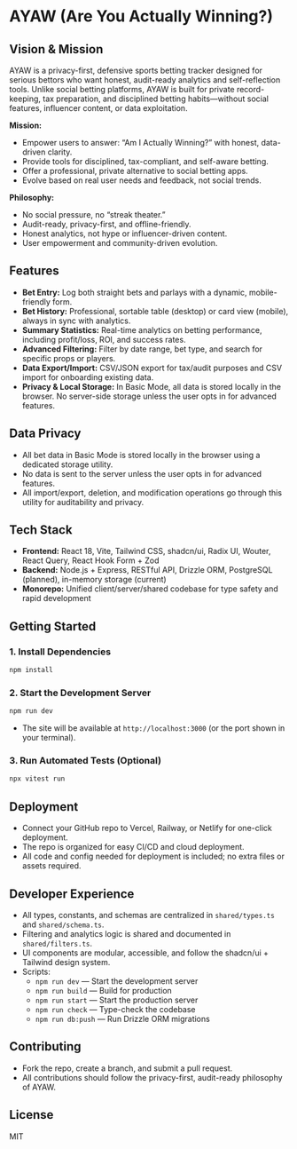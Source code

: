 # AYAW (Are You Actually Winning?)

## Vision & Mission

AYAW is a privacy-first, defensive sports betting tracker designed for serious bettors who want honest, audit-ready analytics and self-reflection tools. Unlike social betting platforms, AYAW is built for private record-keeping, tax preparation, and disciplined betting habits—without social features, influencer content, or data exploitation.

**Mission:**
- Empower users to answer: “Am I Actually Winning?” with honest, data-driven clarity.
- Provide tools for disciplined, tax-compliant, and self-aware betting.
- Offer a professional, private alternative to social betting apps.
- Evolve based on real user needs and feedback, not social trends.

**Philosophy:**
- No social pressure, no “streak theater.”
- Audit-ready, privacy-first, and offline-friendly.
- Honest analytics, not hype or influencer-driven content.
- User empowerment and community-driven evolution.

## Features
- **Bet Entry:** Log both straight bets and parlays with a dynamic, mobile-friendly form.
- **Bet History:** Professional, sortable table (desktop) or card view (mobile), always in sync with analytics.
- **Summary Statistics:** Real-time analytics on betting performance, including profit/loss, ROI, and success rates.
- **Advanced Filtering:** Filter by date range, bet type, and search for specific props or players.
- **Data Export/Import:** CSV/JSON export for tax/audit purposes and CSV import for onboarding existing data.
- **Privacy & Local Storage:** In Basic Mode, all data is stored locally in the browser. No server-side storage unless the user opts in for advanced features.

## Data Privacy
- All bet data in Basic Mode is stored locally in the browser using a dedicated storage utility.
- No data is sent to the server unless the user opts in for advanced features.
- All import/export, deletion, and modification operations go through this utility for auditability and privacy.

## Tech Stack
- **Frontend:** React 18, Vite, Tailwind CSS, shadcn/ui, Radix UI, Wouter, React Query, React Hook Form + Zod
- **Backend:** Node.js + Express, RESTful API, Drizzle ORM, PostgreSQL (planned), in-memory storage (current)
- **Monorepo:** Unified client/server/shared codebase for type safety and rapid development

## Getting Started

### 1. Install Dependencies
```bash
npm install
```

### 2. Start the Development Server
```bash
npm run dev
```
- The site will be available at `http://localhost:3000` (or the port shown in your terminal).

### 3. Run Automated Tests (Optional)
```bash
npx vitest run
```

## Deployment
- Connect your GitHub repo to Vercel, Railway, or Netlify for one-click deployment.
- The repo is organized for easy CI/CD and cloud deployment.
- All code and config needed for deployment is included; no extra files or assets required.

## Developer Experience
- All types, constants, and schemas are centralized in `shared/types.ts` and `shared/schema.ts`.
- Filtering and analytics logic is shared and documented in `shared/filters.ts`.
- UI components are modular, accessible, and follow the shadcn/ui + Tailwind design system.
- Scripts:
  - `npm run dev` — Start the development server
  - `npm run build` — Build for production
  - `npm run start` — Start the production server
  - `npm run check` — Type-check the codebase
  - `npm run db:push` — Run Drizzle ORM migrations

## Contributing
- Fork the repo, create a branch, and submit a pull request.
- All contributions should follow the privacy-first, audit-ready philosophy of AYAW.

## License
MIT